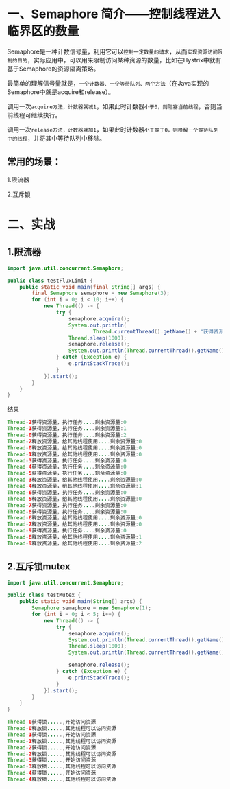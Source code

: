 # 一、Semaphore 简介——控制线程进入临界区的数量

Semaphore是一种计数信号量，利用它可以`控制一定数量的请求`，从而`实现资源访问限制的目的`，实际应用中，可以用来限制访问某种资源的数量，比如在Hystrix中就有基于Semaphore的资源隔离策略。

最简单的理解信号量就是，`一个计数器、一个等待队列、两个方法`（在Java实现的Semaphore中就是acquire和release）。

调用一次`acquire方法，计数器就减1`，如果此时计数器`小于0，则阻塞当前线程`，否则当前线程可继续执行。

调用一次`release方法，计数器就加1`，如果此时计数器`小于等于0，则唤醒一个等待队列中的线程`，并将其中等待队列中移除。


## 常用的场景：
1.限流器

2.互斥锁

# 二、实战

## 1.限流器
```java
import java.util.concurrent.Semaphore;

public class testFluxLimit {
    public static void main(final String[] args) {
        final Semaphore semaphore = new Semaphore(3);
        for (int i = 0; i < 10; i++) {
            new Thread(() -> {
                try {
                    semaphore.acquire();
                    System.out.println(
                            Thread.currentThread().getName() + "获得资源量，执行任务....剩余资源量:" + semaphore.availablePermits());
                    Thread.sleep(1000);
                    semaphore.release();
                    System.out.println(Thread.currentThread().getName() + "释放资源量，给其他线程使用....剩余资源量:"+ semaphore.availablePermits());
                } catch (Exception e) {
                    e.printStackTrace();
                } 
            }).start();
        }
    }
}

```
结果
```java
Thread-2获得资源量，执行任务....剩余资源量:0
Thread-1获得资源量，执行任务....剩余资源量:1
Thread-0获得资源量，执行任务....剩余资源量:2
Thread-2释放资源量，给其他线程使用....剩余资源量:0
Thread-0释放资源量，给其他线程使用....剩余资源量:0
Thread-1释放资源量，给其他线程使用....剩余资源量:0
Thread-3获得资源量，执行任务....剩余资源量:0
Thread-4获得资源量，执行任务....剩余资源量:0
Thread-5获得资源量，执行任务....剩余资源量:0
Thread-3释放资源量，给其他线程使用....剩余资源量:0
Thread-4释放资源量，给其他线程使用....剩余资源量:1
Thread-6获得资源量，执行任务....剩余资源量:0
Thread-5释放资源量，给其他线程使用....剩余资源量:0
Thread-7获得资源量，执行任务....剩余资源量:0
Thread-8获得资源量，执行任务....剩余资源量:0
Thread-6释放资源量，给其他线程使用....剩余资源量:0
Thread-7释放资源量，给其他线程使用....剩余资源量:0
Thread-9获得资源量，执行任务....剩余资源量:0
Thread-8释放资源量，给其他线程使用....剩余资源量:1
Thread-9释放资源量，给其他线程使用....剩余资源量:2
```

## 2.互斥锁mutex
```java
import java.util.concurrent.Semaphore;

public class testMutex {
    public static void main(String[] args) {
        Semaphore semaphore = new Semaphore(1);
        for (int i = 0; i < 5; i++) {
            new Thread(() -> {
                try {
                    semaphore.acquire();
                    System.out.println(Thread.currentThread().getName() + "获得锁.....,开始访问资源");
                    Thread.sleep(1000);
                    System.out.println(Thread.currentThread().getName() + "释放锁.....,其他线程可以访问资源");

                    semaphore.release();
                } catch (Exception e) {
                    e.printStackTrace();
                }
            }).start();
        }
    }
}

```

```java
Thread-0获得锁.....,开始访问资源
Thread-0释放锁.....,其他线程可以访问资源
Thread-1获得锁.....,开始访问资源
Thread-1释放锁.....,其他线程可以访问资源
Thread-2获得锁.....,开始访问资源
Thread-2释放锁.....,其他线程可以访问资源
Thread-3获得锁.....,开始访问资源
Thread-3释放锁.....,其他线程可以访问资源
Thread-4获得锁.....,开始访问资源
Thread-4释放锁.....,其他线程可以访问资源
```
